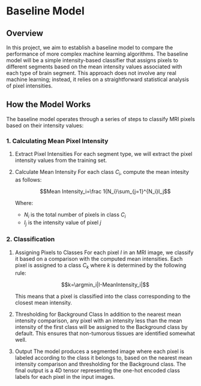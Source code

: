 # Baseline Model

## Overview

In this project, we aim to establish a baseline model to compare the performance of more complex machine learning algorithms. The baseline model will be a simple intensity-based classifier that assigns pixels to different segments based on the mean intensity values associated with each type of brain segment. This approach does not involve any real machine learning; instead, it relies on a straightforward statistical analysis of pixel intensities.

## How the Model Works

The baseline model operates through a series of steps to classify MRI pixels based on their intensity values:

### 1. Calculating Mean Pixel Intensity

1. Extract Pixel Intensities
    For each segment type, we will extract the pixel intensity values from the training set.
1. Calculate Mean Intensity
    For each class $C_i$, compute the mean intesity as follows:

    ```math
    Mean Intensity_i=\frac 1{N_i}\sum_{j=1}^{N_i}I_j
    ```

    Where:
    * $N_i$ is the total number of pixels in class $C_i$
    * $I_j$ is the intensity value of pixel $j$

### 2. Classification

1. Assigning Pixels to Classes
    For each pixel $I$ in an MRI image, we classify it based on a comparison with the computed mean intensities. Each pixel is assigned to a class $C_k$ where $k$ is determined by the following rule:

    ```math
    k=\argmin_i|I-MeanIntensity_i|
    ```

    This means that a pixel is classified into the class corresponding to the closest mean intensity.

2. Thresholding for Background Class
    In addition to the nearest mean intensity comparison, any pixel with an intensity less than the mean intensity of the first class will be assigned to the Background class by default. This ensures that non-tumorous tissues are identified somewhat well.

3. Output
    The model produces a segmented image where each pixel is labeled according to the class it belongs to, based on the nearest mean intensity comparison and thresholding for the Background class. The final output is a 4D tensor representing the one-hot encoded class labels for each pixel in the input images.
